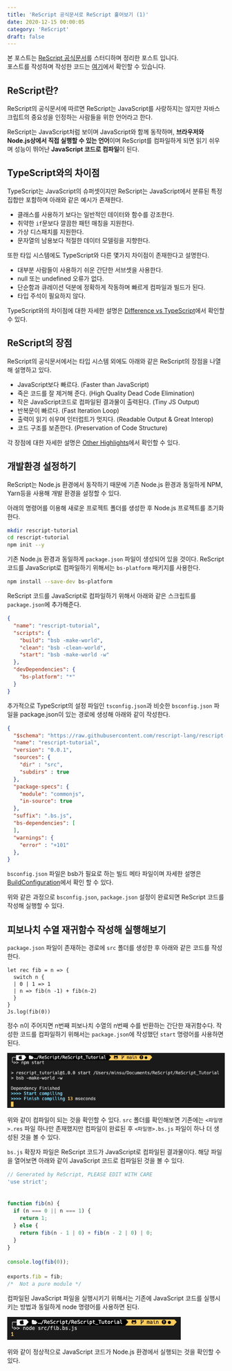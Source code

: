 ```yaml
---
title: 'ReScript 공식문서로 ReScript 훑어보기 (1)'
date: 2020-12-15 00:00:05
category: 'ReScript'
draft: false
---
```


본 포스트는 <a href="https://rescript-lang.org/docs/latest/">ReScript 공식문서</a>를 스터디하며 정리한 포스트 입니다.<br/>
포스트를 작성하며 작성한 코드는 [여기](https://github.com/alstn2468?tab=repositories)에서 확인할 수 있습니다.

## ReScript란?

ReScript의 공식문서에 따르면 ReScript는 JavaScript를 사랑하지는 않지만 자바스크립트의 중요성을 인정하는 사람들을 위한 언어라고 한다.

ReScript는 JavaScript처럼 보이며 JavaScript와 함께 동작하며, **브라우저와 Node.js상에서 직접 실행할 수 있는 언어**이며 ReScript를 컴파일하게 되면 읽기 쉬우며 성능이 뛰어난 **JavaScript 코드로 컴파일**이 된다.

## TypeScript와의 차이점

TypeScript는 JavaScript의 슈퍼셋이지만 ReScript는 JavaScript에서 분류된 특정 집합만 포함하며 아래와 같은 예시가 존재한다.

- 클래스를 사용하기 보다는 일반적인 데이터와 함수를 강조한다.
- 취약한 `if`문보다 깔끔한 패턴 매칭을 지원한다.
- 가상 디스패치를 지원한다.
- 문자열의 남용보다 적절한 데이터 모델링을 지향한다.

또한 타입 시스템에도 TypeScript와 다른 몇가지 차이점이 존재한다고 설명한다.

- 대부분 사람들이 사용하기 쉬운 간단한 서브셋을 사용한다.
- null 또는 undefined 오류가 없다.
- 단순함과 큐레이션 덕분에 정확하게 작동하며 빠르게 컴파일과 빌드가 된다.
- 타입 주석이 필요하지 않다.

TypeScript와의 차이점에 대한 자세한 설명은 [Difference vs TypeScript](https://rescript-lang.org/docs/manual/latest/introduction#difference-vs-typescript)에서 확인할 수 있다.

## ReScript의 장점

ReScript의 공식문서에서는 타입 시스템 외에도 아래와 같은 ReScript의 장점을 나열해 설명하고 있다.

- JavaScript보다 빠르다. (Faster than JavaScript)
- 죽은 코드를 잘 제거해 준다. (High Quality Dead Code Elimination)
- 작은 JavaScript코드로 컴파일된 결과물이 출력된다. (Tiny JS Output)
- 반복문이 빠르다. (Fast Iteration Loop)
- 출력이 읽기 쉬우며 인터럽트가 멋지다. (Readable Output & Great Interop)
- 코드 구조를 보존한다. (Preservation of Code Structure)

각 장점에 대한 자세한 설명은 [Other Highlights](https://rescript-lang.org/docs/manual/latest/introduction#other-highlights)에서 확인할 수 있다.

## 개발환경 설정하기

ReScript는 Node.js 환경에서 동작하기 때문에 기존 Node.js 환경과 동일하게 NPM, Yarn등을 사용해 개발 환경을 설정할 수 있다.

아래의 명령어를 이용해 새로운 프로젝트 폴더를 생성한 후 Node.js 프로젝트를 초기화 한다.

```sh
mkdir rescript-tutorial
cd rescript-tutorial
npm init --y
```

기존 Node.js 환경과 동일하게 `package.json` 파일이 생성되어 있을 것이다. ReScript 코드를 JavaScript로 컴파일하기 위해서는 `bs-platform` 패키지를 사용한다.

```sh
npm install --save-dev bs-platform
```

ReScript 코드를 JavaScript로 컴파일하기 위해서 아래와 같은 스크립트를 `package.json`에 추가해준다.

```json
{
  "name": "rescript-tutorial",
  "scripts": {
    "build": "bsb -make-world",
    "clean": "bsb -clean-world",
    "start": "bsb -make-world -w"
  },
  "devDependencies": {
    "bs-platform": "*"
  }
}
```

추가적으로 TypeScript의 설정 파일인 `tsconfig.json`과 비슷한 `bsconfig.json` 파일을 package.json이 있는 경로에 생성해 아래와 같이 작성한다.

```json
{
  "$schema": "https://raw.githubusercontent.com/rescript-lang/rescript-compiler/master/docs/docson/build-schema.json",
  "name": "rescript-tutorial",
  "version": "0.0.1",
  "sources": {
    "dir" : "src",
    "subdirs" : true
  },
  "package-specs": {
    "module": "commonjs",
    "in-source": true
  },
  "suffix": ".bs.js",
  "bs-dependencies": [
  ],
  "warnings": {
    "error" : "+101"
  },
}
```

`bsconfig.json` 파일은 bsb가 필요로 하는 빌드 메타 파일이며 자세한 설명은 [BuildConfiguration](https://rescript-lang.org/docs/manual/latest/build-configuration)에서 확인 할 수 있다.

위와 같은 과정으로 `bsconfig.json`, `package.json` 설정이 완료되면 ReScript 코드를 작성해 실행할 수 있다.

## 피보나치 수열 재귀함수 작성해 실행해보기

`package.json` 파일이 존재하는 경로에 `src` 폴더를 생성한 후 아래와 같은 코드를 작성한다.

```reason
let rec fib = n => {
  switch n {
  | 0 | 1 => 1
  | n => fib(n -1) + fib(n-2)
  }
}
Js.log(fib(0))
```

정수 n이 주어지면 n번째 피보나치 수열의 n번째 수를 반환하는 간단한 재귀함수다. 작성한 코드를 컴파일하기 위해서는 `package.json`에 작성했던 `start` 명령어를 사용하면 된다.

![Compile ReScript code to Javascript](assets/2020-12-15/1.png)

위와 같이 컴파일이 되는 것을 확인할 수 있다. `src` 폴더를 확인해보면 기존에는 `<파일명>.res` 파일 하나만 존재했지만 컴파일이 완료된 후 `<파일명>.bs.js` 파일이 하나 더 생성된 것을 볼 수 있다.

`bs.js` 확장자 파일은 ReScript 코드가 JavaScript로 컴파일된 결과물이다. 해당 파일을 열어보면 아래와 같이 JavaScript 코드로 컴파일된 것을 볼 수 있다.

```js
// Generated by ReScript, PLEASE EDIT WITH CARE
'use strict';


function fib(n) {
  if (n === 0 || n === 1) {
    return 1;
  } else {
    return fib(n - 1 | 0) + fib(n - 2 | 0) | 0;
  }
}

console.log(fib(0));

exports.fib = fib;
/*  Not a pure module */
```

컴파일된 JavaScript 파일을 실행시키기 위해서는 기존에 JavaScript 코드를 실행시키는 방법과 동일하게 node 명령어를 사용하면 된다.

![Run bs.js code using node](assets/2020-12-15/2.png)

위와 같이 정상적으로 JavaScript 코드가 Node.js 환경에서 실행되는 것을 확인할 수 있다.
